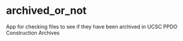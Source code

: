# archived_or_not
 App for checking files to see if they have been archived in UCSC PPDO Construction Archives
